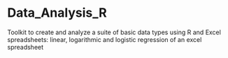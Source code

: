 # Data_Analysis_R
Toolkit to create and analyze a suite of basic data types using R and Excel spreadsheets: linear, logarithmic and logistic regression of an excel spreadsheet
